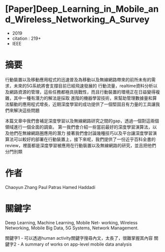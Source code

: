 # [Paper]Deep_Learning_in_Mobile_and_Wireless_Networking_A_Survey
* 2019
* citation : 219+
* IEEE
# 摘要
行動裝置以及移動應用程式的迅速普及為移動以及無線網路帶來的前所未有的需求，未來的5G系統將會支撐目前已經飛速發展的
行動流量，realtime資料分析以及網路資源的管理，這些任務都極具挑戰性，而且行動裝置的環境正在日益變得複雜，其中一種有潛力的解法是採取
進階的機器學習技術，來幫助管理數據量和算法驅動的應用程式增長，近期深度學習的成功提供了一個堅固且有力量的工具讓我們來解決這些問題

本篇文章中我們會補足深度學習以及無線網路研究之間的gap，透過一個對這兩個領域進行一個全面的調查。
第一我們會介紹一些當前最好的深度學習演算法，以及他們在無線網路圈應用的潛力
接著我們會討論幾種技巧以及平台讓深度學習演算法可以較好的部署在行動裝置上，接下來呢，我們提供了一份近乎百科全書的review，裡面都是深度學習被應用在行動裝置以及無線網路的研究，並且把他們分門別類

# 作者
Chaoyun Zhang
Paul Patras
Hamed Haddadi

# 關鍵字

Deep Learning, Machine Learning, Mobile Net- working, Wireless Networking, Mobile Big Data, 5G Systems, Network Management.


關鍵字1 - 可以透過human activity關鍵字搜尋內文，太長了，很難掌握其內容
關鍵字2 - A summary of works on app-level mobile data analysis